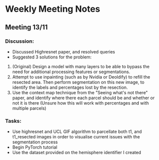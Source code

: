 # Weekly Meeting Notes

## Meeting 13/11
### Discussion:
- Discussed Highresnet paper, and resolved queries
- Suggested 3 solutions for the problem:
1. (Original) Design a model with many layers to be able to bypass the need for additional processing features or segmentations.
2. Attempt to use inpainting (such as by Nvidia or Deoldify) to refill the resected area. Then perform segmentation on this new image, to identify the labels and percentages lost by the resection.
3. Use the context map technique from the "Seeing what's not there" paper, and identify where there each parcel should be and whether or not it is there (Unsure how this will work with percentages and with multiple parcels)


### Tasks:
- Use highresnet and UCL GIF algorithm to parcellate both t1, and t1_resected images in order to visualise current issues with the segmentation process
- Begin PyTorch tutorial 
- Use the dataset provided on the hemisphere identifier I created
